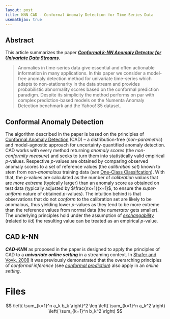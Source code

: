 ```yaml
---
layout: post
title: KNN-CAD - Conformal Anomaly Detection for Time-Series Data
usemathjax: true
---
```


## Abstract

This article summarizes the paper
[***Conformal k-NN Anomaly Detector for Univariate Data Streams***](https://proceedings.mlr.press/v60/ishimtsev17a/ishimtsev17a.pdf).

>Anomalies in time-series data give essential and often actionable information in many applications.
In this paper we consider a model-free anomaly detection method for univariate time-series which
adapts to non-stationarity in the data stream and provides probabilistic abnormality scores based
on the conformal prediction paradigm. Despite its simplicity the method performs on par with
complex prediction-based models on the Numenta Anomaly Detection benchmark and the Yahoo!
S5 dataset.

## Conformal Anomaly Detection

The algorithm described in the paper is based on the principles of [Conformal Anomaly Detection](https://www.diva-portal.org/smash/get/diva2:690997/FULLTEXT02.pdf)
(CAD) &ndash; a distribution-free (_non-parametric_) and model-agnostic approach for uncertainty-quantified anomaly detection. 
CAD works with every method returning _anomaly scores_ (the _non-conformity measure_) and seeks to turn them into statistically valid empirical _p_-values.
Respective _p_-values are obtained by comparing observed anomaly scores to a set of reference values (the _calibration set_)
known to stem from _non-anomalous_ training data (_see_ [One-Class Classifcation](https://en.wikipedia.org/wiki/One-class_classification)).
With that, the _p_-values are calculated as the number of _calibration values_ that are _more extreme_
(typically larger) than an anomaly score as obtained on test data (typically adjusted by $\frac{nx+1}{x+1}$, to ensure the _super-uniform_ nature of obtained _p_-values).
The intuition behind is that observations that do not _conform_ to the calibration set are likely to be anomalous, thus yielding
lower _p_-values as they tend to be more extreme than the reference values from normal data (the _numerator_ gets smaller).
The underlying principles hold under the assumption of [_exchangability_](https://en.wikipedia.org/wiki/Exchangeable_random_variables#:~:text=The%20property%20of%20exchangeability%20is,underlying%20distributional%20form%2C%20is%20exchangeable.)
(related to _iid_) the resulting value can be treated as an empirical _p_-value.

## CAD _k_-NN

**_CAD-KNN_** as proposed in the paper is designed to apply the principles of CAD to a **_univariate online setting_** in a streaming context. 
In [Shafer and Vovk, 2008](https://jmlr.csail.mit.edu/papers/volume9/shafer08a/shafer08a.pdf) it was previously demonstrated that the
overarching principles of _conformal inference_ (see
[_conformal prediction_](https://people.eecs.berkeley.edu/~angelopoulos/publications/downloads/gentle_intro_conformal_dfuq.pdf))
also apply in an _online setting_.

# Files

$$ \left( \sum_{k=1}^n a_k b_k \right)^2 \leq \left( \sum_{k=1}^n a_k^2 \right) \left( \sum_{k=1}^n b_k^2 \right) $$
